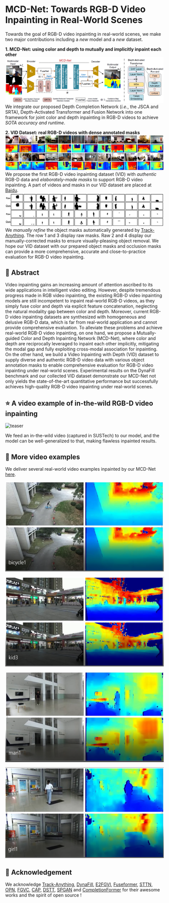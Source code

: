 
# MCD-Net: Towards RGB-D Video Inpainting in Real-World Scenes


Towards the goal of RGB-D video inpainting in real-world scenes, we make two major contributions including a *new* model and a *new* dataset.


**1. MCD-Net: using color and depth to mutually and implicitly inpaint each other**
![model](./figs/model.png)<br>
We integrate our proposed Depth Completion Network (*i.e.*, the JSCA and SRTA), Depth-Activated Transformer and Fusion Network into one framework for joint color and depth inpainting in RGB-D videos to achieve *SOTA accuracy and runtime*.

**2. VID Dataset: real RGB-D videos with dense annotated masks**
![dataset](./figs/dataset.png)<br>
We propose the first RGB-D video inpainting dataset (VID) with *authentic* RGB-D data and *elaborately-made masks* to support RGB-D video inpainting. A part of videos and masks in our VID dataset are placed at <a href="https://pan.baidu.com/s/1q9ys6ITxQgtfgYltQbdyvA?pwd=lor3" title="baidu" target="_blank">Baidu</a>.
![masks](./figs/mask.png)<br>
We *manually refine* the object masks automatically generated by <a href="https://github.com/gaomingqi/Track-Anything" title="track" target="_blank">Track-Anything</a>. The row 1 and 3 display raw masks. Raw 2 and 4 display our manually-corrected masks to ensure visually-pleasing object removal. We hope our VID dataset with our prepared object masks and occlusion masks can provide a more comprehensive, accurate and close-to-practice evaluation for RGB-D video inpainting.

## :newspaper: Abstract
<p align="left">
Video inpainting gains an increasing amount of attention ascribed to its wide applications in intelligent video editing. However, despite tremendous progress made in RGB video inpainting, the existing RGB-D video inpainting models are still incompetent to inpaint real-world RGB-D videos, as they simply fuse color and depth via explicit feature concatenation, neglecting the natural modality gap between color and depth. Moreover, current RGB-D video inpainting datasets are synthesized with homogeneous and delusive RGB-D data, which is far from real-world application and cannot provide comprehensive evaluation. To alleviate these problems and achieve real-world RGB-D video inpainting, on one hand, we propose a Mutually-guided Color and Depth Inpainting Network (MCD-Net), where color and depth are reciprocally leveraged to inpaint each other implicitly, mitigating the modal gap and fully exploiting cross-modal association for inpainting. On the other hand, we build a Video Inpainting with Depth (VID) dataset to supply diverse and authentic RGB-D video data with various object annotation masks to enable comprehensive evaluation for RGB-D video inpainting under real-world scenes. Experimental results on the DynaFill benchmark and our collected VID dataset demonstrate our MCD-Net not only yields the state-of-the-art quantitative performance but successfully achieves high-quality RGB-D video inpainting under real-world scenes. 
</p>

## :star: A video example of in-the-wild RGB-D video inpainting
![teaser](./demo/demo.gif#pic_left)

We feed an in-the-wild video (captured in SUSTech) to our model, and the model can be well-generalized to that, making flawless inpainted results.

## :star2: More video examples
We deliver several real-world video examples inpainted by our MCD-Net <a href="https://github.com/JCATCV/MCD-Net/tree/master/demo" title="demo" target="_blank">here</a>. <br>

![teaser](./figs/bicycle1.png)

![teaser](./figs/kid3.png)

![teaser](./figs/man1.png)

![teaser](./figs/girl1.png)


## :clap: Acknowledgement
We acknowledge <a href="https://github.com/gaomingqi/Track-Anything" title="track" target="_blank">Track-Anything</a>, <a href="https://github.com/robot-learning-freiburg/DynaFill/tree/master" title="dynafill" target="_blank">DynaFill</a>, <a href="https://github.com/MCG-NKU/E2FGVI" title="e2fgvi" target="_blank">E2FGVI</a>, <a href="https://github.com/ruiliu-ai/FuseFormer" title="fuseformer" target="_blank">Fuseformer</a>, <a href="https://github.com/researchmm/STTN" title="sttn" target="_blank">STTN</a>, <a href="https://github.com/seoungwugoh/opn-demo" title="opn" target="_blank">OPN</a>, <a href="https://github.com/vt-vl-lab/FGVC" title="fgvc" target="_blank">FGVC</a>, <a href="https://github.com/shleecs/Copy-and-Paste-Networks-for-Deep-Video-Inpainting" title="cpn" target="_blank">CAP</a>, <a href="https://github.com/ruiliu-ai/DSTT" title="dstt" target="_blank">DSTT</a>, <a href="https://github.com/kocchop/depth-completion-gan" title="dstt" target="_blank">SPGAN</a> and <a href="https://github.com/youmi-zym/CompletionFormer" title="cf" target="_blank">CompletionFormer</a> for their awesome works and the spirit of open source !

